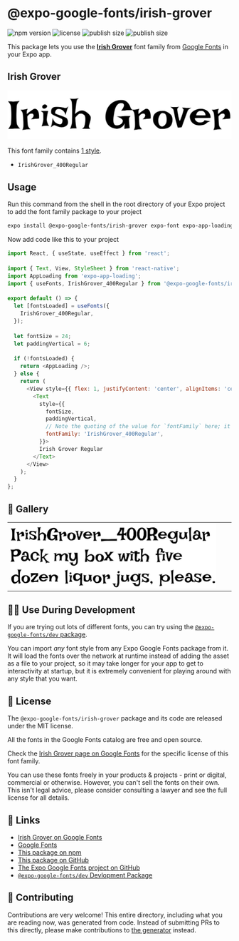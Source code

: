 # @expo-google-fonts/irish-grover

![npm version](https://flat.badgen.net/npm/v/@expo-google-fonts/irish-grover)
![license](https://flat.badgen.net/github/license/expo/google-fonts)
![publish size](https://flat.badgen.net/packagephobia/install/@expo-google-fonts/irish-grover)
![publish size](https://flat.badgen.net/packagephobia/publish/@expo-google-fonts/irish-grover)

This package lets you use the [**Irish Grover**](https://fonts.google.com/specimen/Irish+Grover) font family from [Google Fonts](https://fonts.google.com/) in your Expo app.

## Irish Grover

![Irish Grover](./font-family.png)

This font family contains [1 style](#-gallery).

- `IrishGrover_400Regular`

## Usage

Run this command from the shell in the root directory of your Expo project to add the font family package to your project
```sh
expo install @expo-google-fonts/irish-grover expo-font expo-app-loading
```

Now add code like this to your project
```js
import React, { useState, useEffect } from 'react';

import { Text, View, StyleSheet } from 'react-native';
import AppLoading from 'expo-app-loading';
import { useFonts, IrishGrover_400Regular } from '@expo-google-fonts/irish-grover';

export default () => {
  let [fontsLoaded] = useFonts({
    IrishGrover_400Regular,
  });

  let fontSize = 24;
  let paddingVertical = 6;

  if (!fontsLoaded) {
    return <AppLoading />;
  } else {
    return (
      <View style={{ flex: 1, justifyContent: 'center', alignItems: 'center' }}>
        <Text
          style={{
            fontSize,
            paddingVertical,
            // Note the quoting of the value for `fontFamily` here; it expects a string!
            fontFamily: 'IrishGrover_400Regular',
          }}>
          Irish Grover Regular
        </Text>
      </View>
    );
  }
};

```

## 🔡 Gallery


||||
|-|-|-|
|![IrishGrover_400Regular](./IrishGrover_400Regular.ttf.png)||||


## 👩‍💻 Use During Development

If you are trying out lots of different fonts, you can try using the [`@expo-google-fonts/dev` package](https://github.com/expo/google-fonts/tree/master/font-packages/dev#readme).

You can import *any* font style from any Expo Google Fonts package from it. It will load the fonts
over the network at runtime instead of adding the asset as a file to your project, so it may take longer
for your app to get to interactivity at startup, but it is extremely convenient
for playing around with any style that you want.

## 📖 License

The `@expo-google-fonts/irish-grover` package and its code are released under the MIT license.

All the fonts in the Google Fonts catalog are free and open source.

Check the [Irish Grover page on Google Fonts](https://fonts.google.com/specimen/Irish+Grover) for the specific license of this font family.

You can use these fonts freely in your products & projects - print or digital, commercial or otherwise. However, you can't sell the fonts on their own. This isn't legal advice, please consider consulting a lawyer and see the full license for all details.

## 🔗 Links

- [Irish Grover on Google Fonts](https://fonts.google.com/specimen/Irish+Grover)
- [Google Fonts](https://fonts.google.com/)
- [This package on npm](https://www.npmjs.com/package/@expo-google-fonts/irish-grover)
- [This package on GitHub](https://github.com/expo/google-fonts/tree/master/font-packages/irish-grover)
- [The Expo Google Fonts project on GitHub](https://github.com/expo/google-fonts)
- [`@expo-google-fonts/dev` Devlopment Package](https://github.com/expo/google-fonts/tree/master/font-packages/dev)

## 🤝 Contributing

Contributions are very welcome! This entire directory, including what you are reading now, was generated from code. Instead of submitting PRs to this directly, please make contributions to [the generator](https://github.com/expo/google-fonts/tree/master/packages/generator) instead.
